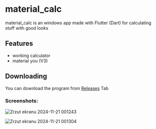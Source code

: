 # material_calc
material_calc is an windows app made with Flutter (Dart) for calculating stuff with good looks

## Features
- working calculator
- material you (V3)

## Downloading
You can download the program from [Releases](https://github.com/moxi-u7/material_calc/releases/) Tab

### Screenshots:

![Zrzut ekranu 2024-11-21 001243](https://github.com/user-attachments/assets/55f6bce7-6c19-4c57-b833-07ad778e634a)

![Zrzut ekranu 2024-11-21 001304](https://github.com/user-attachments/assets/6f8c7136-2dbe-48ac-8a13-544093cc9658)

